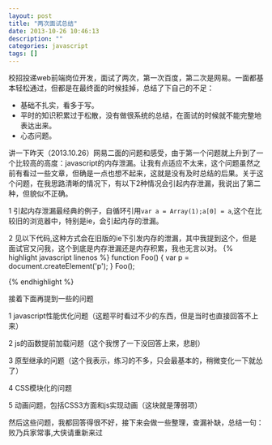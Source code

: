 ```yaml
---
layout: post
title: "两次面试总结"
date: 2013-10-26 10:46:13
description: ""
categories: javascript 
tags: []
---
```


校招投递web前端岗位开发，面试了两次，第一次百度，第二次是网易。一面都基本轻松通过，但都是在最终面的时候挂掉，总结了下自己的不足：

- 基础不扎实，看多于写。
- 平时的知识积累过于松散，没有做很系统的总结，在面试的时候就不能完整地表达出来。
- 心态问题。

讲一下昨天（2013.10.26）网易二面的问题和感受，由于第一个问题就上升到了一个比较高的高度：javascript的内存泄漏。让我有点适应不太来，这个问题虽然之前有看过一些文章，但确是一点也想不起来，这就是没有及时总结的后果。关于这个问题，在我思路清晰的情况下，有以下2种情况会引起内存泄漏，我说出了第二种，但貌似不正确。

1 引起内存泄漏最经典的例子，自循环引用`var a = Array(1);a[0] = a`,这个在比较旧的浏览器中，特别是ie，会引起内存的泄漏。

2 见以下代码,这种方式会在旧版的ie下引发内存的泄漏，其中我提到这个，但是面试官又问我，这个到底是内存泄漏还是内存积累，我也无言以对。
{% highlight  javascript linenos  %}
function Foo()
{
	var p = document.createElement('p');
}
Foo();


{% endhighlight %}

接着下面再提到一些的问题

1 javascript性能优化问题（这题平时看过不少的东西，但是当时也直接回答不上来）

2 js的函数提前加载问题（这个我愣了一下没回答上来，悲剧）

3 原型继承的问题（这个我表示，练习的不多，只会最基本的，稍微变化一下就怂了）

4 CSS模块化的问题

5 动画问题，包括CSS3方面和js实现动画（这块就是薄弱项）


然后这些问题，我都回答得很不好，接下来会做一些整理，查漏补缺，总结一句：败乃兵家常事,大侠请重新来过


